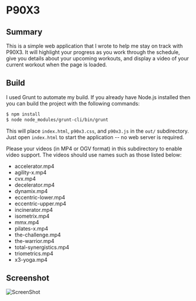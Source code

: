 # P90X3

## Summary

This is a simple web application that I wrote to help me stay on track with P90X3. It will highlight your progress as you work through the schedule, give you details about your upcoming workouts, and display a video of your current workout when the page is loaded.

## Build

I used Grunt to automate my build. If you already have Node.js installed then you can build the project with the following commands:

```sh
$ npm install
$ node node_modules/grunt-cli/bin/grunt
```

This will place `index.html`, `p90x3.css`, and `p90x3.js` in the `out/` subdirectory. Just open `index.html` to start the application -- no web server is required.

Please your videos (in MP4 or OGV format) in this subdirectory to enable video support. The videos should use names such as those listed below:

* accelerator.mp4
* agility-x.mp4
* cvx.mp4
* decelerator.mp4
* dynamix.mp4
* eccentric-lower.mp4
* eccentric-upper.mp4
* incinerator.mp4
* isometrix.mp4
* mmx.mp4
* pilates-x.mp4
* the-challenge.mp4
* the-warrior.mp4
* total-synergistics.mp4
* triometrics.mp4
* x3-yoga.mp4

## Screenshot

![ScreenShot](https://raw.github.com/kjiwa/p90x3/master/p90x3-20140118.png)
